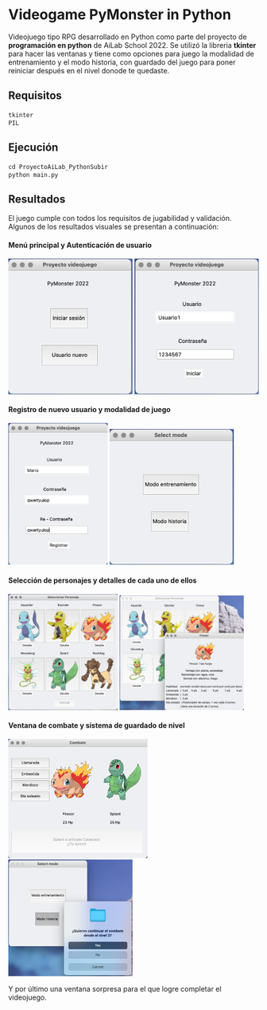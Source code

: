 # Videogame PyMonster in Python  

Videojuego tipo RPG desarrollado en Python como parte del proyecto de **programación en python** de AiLab School 2022. Se utilizó la libreria **tkinter** para hacer las ventanas y tiene como opciones para juego la modalidad de entrenamiento y el modo historia, con guardado del juego para poner reiniciar después en el nivel donode te quedaste.

## Requisitos  
```
tkinter
PIL
```

## Ejecución  
```
cd ProyectoAiLab_PythonSubir
python main.py
```

## Resultados  
El juego cumple con todos los requisitos de jugabilidad y validación.  
Algunos de los resultados visuales se presentan a continuación:

#### Menú principal y Autenticación de usuario  
<img src="results/menu.png" width="250">     <img src="results/usuario.png" width="250">  

#### Registro de nuevo usuario y modalidad de juego  
<img src="results/registro.png" width="200">     <img src="results/modo.png" width="250">  

#### Selección de personajes y detalles de cada uno de ellos  
<img src="results/seleccion.png" width="220">     <img src="results/detalles.png" width="250">  

#### Ventana de combate y sistema de guardado de nivel  
<img src="results/combate.png" width="280">     <img src="results/continuar.png" width="250">  

Y por último una ventana sorpresa para el que logre completar el videojuego.
